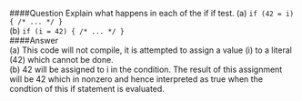 ####Question
Explain what happens in each of the if if test.
(a) `if (42 = i) { /* ... */ }`  
(b) `if (i = 42) { /* ... */ }`  
####Answer  
(a) This code will not compile, it is attempted to assign a value (i) to a literal (42) which cannot be done.  
(b) 42 will be assigned to i in the condition. The result of this assignment will be 42 which in nonzero and hence interpreted as true when the condtion of this if statement is evaluated.  
